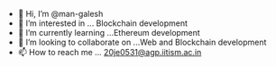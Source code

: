 - 👋 Hi, I’m @man-galesh
- 👀 I’m interested in ... Blockchain development
- 🌱 I’m currently learning ...Ethereum development
- 💞️ I’m looking to collaborate on ...Web and Blockchain development
- 📫 How to reach me ... 20je0531@agp.iitism.ac.in

<!---
man-galesh/man-galesh is a ✨ special ✨ repository because its `README.md` (this file) appears on your GitHub profile.
You can click the Preview link to take a look at your changes.
--->
